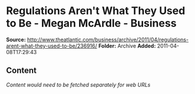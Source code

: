 # Regulations Aren't What They Used to Be - Megan McArdle - Business

**Source:** http://www.theatlantic.com/business/archive/2011/04/regulations-arent-what-they-used-to-be/236916/
**Folder:** Archive
**Added:** 2011-04-08T17:29:43




## Content
*Content would need to be fetched separately for web URLs*
